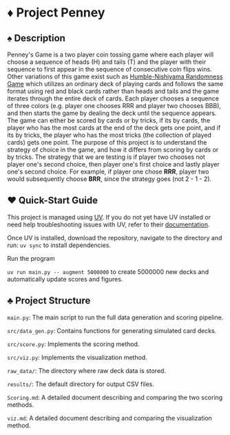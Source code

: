 # ♦️ Project Penney 

## ♠️ Description

Penney's Game is a two player coin tossing game where each player will choose a sequence of heads (H) and tails (T) and the player with their sequence to first appear in the sequence of consecutive coin flips wins. Other variations of this game exist such as [Humble-Nishiyama Randomness Game](https://mathwo.github.io/assets/files/penney_game/humble-nishiyama_randomness_game-a_new_variation_on_penneys_coin_game.pdf)  which utilizes an ordinary deck of playing cards and follows the same format using red and black cards rather than heads and tails and the game iterates through the entire deck of cards. Each player chooses a sequence of three colors (e.g. player one chooses RRR and player two chooses BBB), and then starts the game by dealing the deck until the sequence appears. The game can either be scored by cards or by tricks, if its by cards, the player who has the most cards at the end of the deck gets one point, and if its by tricks, the player who has the most tricks (the collection of played cards) gets one point. The purpose of this project is to understand the strategy of choice in the game, and how it differs from scoring by cards or by tricks. The strategy that we are testing is if player two chooses not player one's second choice, then player one's first choice and lastly player one's second choice. For example, if player one chose **RRR**, player two would subsequently choose **BRR**, since the strategy goes (not 2 - 1 - 2). 

## ♥️ Quick-Start Guide

This project is managed using [UV](https://docs.astral.sh/uv/). If you do not yet have UV installed or need help troubleshooting issues with UV, refer to their [documentation](https://docs.astral.sh/uv/getting-started/features/). 

Once UV is installed, download the repository, navigate to the directory and run: `uv sync` to install dependencies.

Run the program

`uv run main.py -- augment 5000000` to create 5000000 new decks and automatically update scores and figures.

## ♣️ Project Structure

`main.py`: The main script to run the full data generation and scoring pipeline.

`src/data_gen.py`: Contains functions for generating simulated card decks.

`src/score.py`: Implements the scoring method.

`src/viz.py`: Implements the visualization method.

`raw_data/`: The directory where raw deck data is stored.

`results/`: The default directory for output CSV files.

`Scoring.md`: A detailed document describing and comparing the two scoring methods.

`viz.md`: A detailed document describing and comparing the visualization method.
